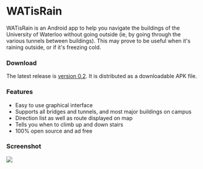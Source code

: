 WATisRain
=========

WATisRain is an Android app to help you navigate the buildings of the University of Waterloo without going outside (ie, by going through the various tunnels between buildings). This may prove to be useful when it's raining outside, or if it's freezing cold.

### Download

The latest release is [version 0.2](https://github.com/luckytoilet/WATisRain/releases/download/v0.2/WATisRain-0.2.apk?raw=true). It is distributed as a downloadable APK file.

### Features

* Easy to use graphical interface
* Supports all bridges and tunnels, and most major buildings on campus
* Direction list as well as route displayed on map
* Tells you when to climb up and down stairs
* 100% open source and ad free



### Screenshot

![](http://i.imgur.com/ZG2OXiO.jpg)
